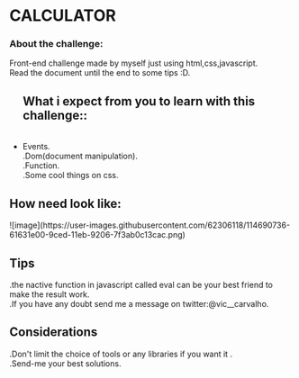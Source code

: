 <h1>CALCULATOR </h1>

<h3>About the challenge:</h3>

Front-end challenge made by myself just using html,css,javascript.<BR>
Read the document until the end to some tips :D.

<ul>
<h2> What i expect from you to learn with this challenge::</h2><BR>

<li>Events.<BR></li>
.Dom(document manipulation). <BR>
.Function. <BR>
.Some cool things on css.<BR>

</ul>

<h2>How need look like: </h2> 
![image](https://user-images.githubusercontent.com/62306118/114690736-61631e00-9ced-11eb-9206-7f3ab0c13cac.png)







<h2>Tips<br></h2>
.the nactive function in javascript called eval can be your best friend to make the result work.<br>
.If you have any doubt send me a message on twitter:@vic__carvalho.


<h2>Considerations<br></h2> 
.Don't limit the choice of tools or any libraries if you want it .<br>
.Send-me your best solutions.


   





 


